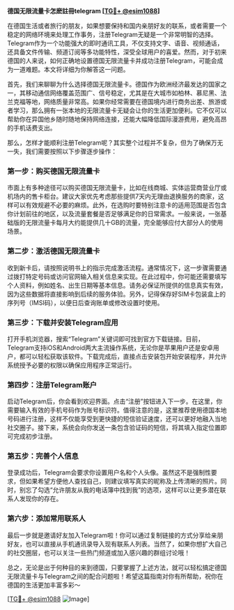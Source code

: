 **德国无限流量卡怎麽註冊telegram [[TG💪+ @esim1088](https://t.me/s/esim1088)]**

在德国生活或者旅行的朋友，如果想要保持和国内亲朋好友的联系，或者需要一个稳定的网络环境来处理工作事务，注册Telegram无疑是一个非常明智的选择。Telegram作为一个功能强大的即时通讯工具，不仅支持文字、语音、视频通话，还具备文件传输、频道订阅等多功能特性，深受全球用户的喜爱。然而，对于初来德国的人来说，如何正确地设置德国无限流量卡并成功注册Telegram，可能会成为一道难题。本文将详细为你解答这一问题。

首先，我们来聊聊为什么选择德国无限流量卡。德国作为欧洲经济最发达的国家之一，其移动通信网络覆盖范围广、信号稳定，尤其是在大城市如柏林、慕尼黑、法兰克福等地，网络质量非常高。如果你经常需要在德国境内进行商务出差、旅游或者学习，那么拥有一张本地的无限流量卡无疑会让你的生活更加便利。它不仅可以帮助你在异国他乡随时随地保持网络连接，还能大幅降低国际漫游费用，避免高昂的手机话费支出。

那么，怎样才能顺利注册Telegram呢？其实整个过程并不复杂，但为了确保万无一失，我们需要按照以下步骤逐步操作：

### 第一步：购买德国无限流量卡

市面上有多种途径可以购买德国无限流量卡，比如在线商城、实体运营商营业厅或机场内的售卡柜台。建议大家优先考虑那些提供7天内无理由退换服务的商家，这样可以有效规避不必要的麻烦。此外，在选购时要特别注意卡的适用范围是否包含你计划前往的地区，以及流量套餐是否足够满足你的日常需求。一般来说，一张基础版的无限流量卡每月大约能提供几十GB的流量，完全能够应付大部分人的使用场景。

### 第二步：激活德国无限流量卡

收到新卡后，请按照说明书上的指示完成激活流程。通常情况下，这一步骤需要通过拨打特定号码或访问官网输入相关信息来实现。在此过程中，你可能还需要填写个人资料，例如姓名、出生日期等基本信息。请务必保证所提供的信息真实有效，因为这些数据将直接影响到后续的服务体验。另外，记得保存好SIM卡包装盒上的序列号（IMSI码），以便日后查询账单或修改设置时使用。

### 第三步：下载并安装Telegram应用

打开手机浏览器，搜索“Telegram”关键词即可找到官方下载链接。目前，Telegram支持iOS和Android两大主流操作系统，无论你是苹果用户还是安卓用户，都可以轻松获取该软件。下载完成后，直接点击安装包开始安装程序，并允许系统授予必要的权限以确保应用程序正常运行。

### 第四步：注册Telegram账户

启动Telegram后，你会看到欢迎界面。点击“注册”按钮进入下一步。在这里，你需要输入有效的手机号码作为账号标识符。值得注意的是，这里推荐使用德国本地号码进行注册，这样不仅能享受到更快捷的短信验证速度，还可以更好地融入当地社交圈子。接下来，系统会向你发送一条包含验证码的短信，将其填入指定位置即可完成初步注册。

### 第五步：完善个人信息

登录成功后，Telegram会要求你设置用户名和个人头像。虽然这不是强制性要求，但如果希望方便他人查找自己，则建议填写真实的昵称及上传清晰的照片。同时，别忘了勾选“允许朋友从我的电话簿中找到我”的选项，这样可以让更多潜在联系人发现你的存在。

### 第六步：添加常用联系人

最后一步就是邀请好友加入Telegram啦！你可以通过复制链接的方式分享给亲朋好友，也可以直接从手机通讯录导入现有联系人列表。当然了，如果你想扩大自己的社交圈层，也可以关注一些热门频道或加入感兴趣的群组讨论哦！

总之，无论是出于何种目的来到德国，只要掌握了上述方法，就可以轻松搞定德国无限流量卡与Telegram之间的配合问题啦！希望这篇指南对你有所帮助，祝你在德国的生活更加丰富多彩～

[[TG💪+ @esim1088](https://t.me/s/esim1088) ![Image](https://i.postimg.cc/4NQfJmqS/Snipaste-2025-05-13-00-14-12.png)]